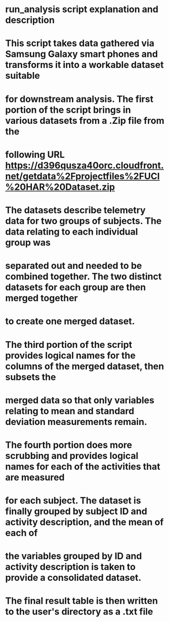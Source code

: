 # run_analysis script explanation and description
# 
# This script takes data gathered via Samsung Galaxy smart phones and transforms it into a workable dataset suitable
# for downstream analysis.  The first portion of the script brings in various datasets from a .Zip file from the 
# following URL https://d396qusza40orc.cloudfront.net/getdata%2Fprojectfiles%2FUCI%20HAR%20Dataset.zip
# 
# The datasets describe telemetry data for two groups of subjects.  The data relating to each individual group was 
# separated out and needed to be combined together.  The two distinct datasets for each group are then merged together
# to create one merged dataset.
#
# The third portion of the script provides logical names for the columns of the merged dataset, then subsets the
# merged data so that only variables relating to mean and standard deviation measurements remain.
#
# The fourth portion does more scrubbing and provides logical names for each of the activities that are measured
# for each subject.  The dataset is finally grouped by subject ID and activity description, and the mean of each of
# the variables grouped by ID and activity description is taken to provide a consolidated dataset.
#
# The final result table is then written to the user's directory as a .txt file
